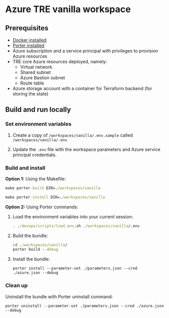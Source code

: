 # Azure TRE vanilla workspace

## Prerequisites

* [Docker installed](https://docs.docker.com/get-docker/)
* [Porter installed](https://porter.sh/install)
* Azure subscription and a service principal with privileges to provision Azure resources
* TRE core Azure resources deployed, namely:
  * Virtual network
  * Shared subnet
  * Azure Bastion subnet
  * Route table
* Azure storage account with a container for Terraform backend (for storing the state)

## Build and run locally

### Set environment variables

1. Create a copy of `/workspaces/vanilla/.env.sample` called `/workspaces/vanilla/.env`

1. Update the `.env` file with the workspace parameters and Azure service principal credentials.

### Build and install

**Option 1:** Using the Makefile:

```cmd
make porter-build DIR=./workspaces/vanilla
```

```cmd
make porter-install DIR=./workspaces/vanilla
```

**Option 2:** Using Porter commands:

1. Load the environment variables into your current session:

    ```cmd
    . ./devops/scripts/load_env.sh ./workspaces/vanilla/.env
    ```

1. Build the bundle:

    ```cmd
    cd ./workspaces/vanilla/
    porter build --debug
    ```

1. Install the bundle:

    ```plaintext
    porter install --parameter-set ./parameters.json --cred ./azure.json --debug
    ```

### Clean up

Uninstall the bundle with Porter uninstall command:

```plaintext
porter uninstall --parameter-set ./parameters.json --cred ./azure.json --debug
```
